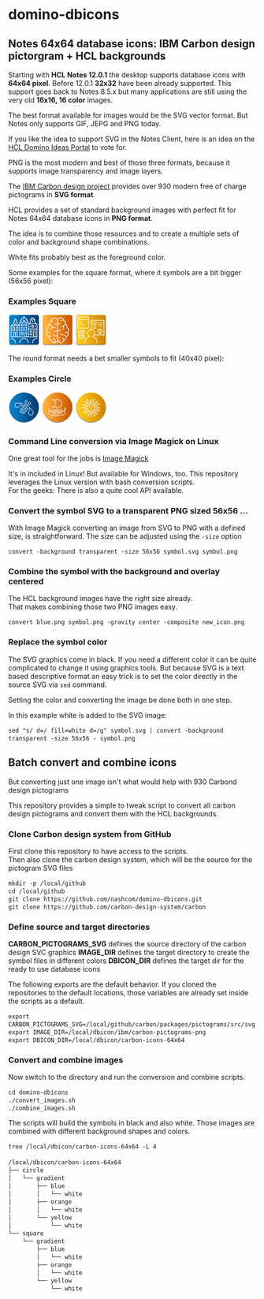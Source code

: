 # domino-dbicons

## Notes 64x64 database icons: IBM Carbon design pictorgram + HCL backgrounds

Starting with **HCL Notes 12.0.1** the desktop supports database icons with **64x64 pixel**.
Before 12.0.1 **32x32** have been already supported. This support goes back to Notes 8.5.x but many applications are still using the very old **16x16, 16 color** images.

The best format available for images would be the SVG vector format.
But Notes only supports GIF, JEPG and PNG today.

If you like the idea to support SVG in the Notes Client, here is an idea on the [HCL Domino Ideas Portal](https://domino-ideas.hcltechsw.com/ideas/NTS-I-1648) to vote for.

PNG is the most modern and best of those three formats, because it supports image transparency and image layers.

The [IBM Carbon design project](https://carbondesignsystem.com/guidelines/pictograms/library/) provides over 930 modern free of charge pictograms in **SVG format**.

HCL provides a set of standard background images with perfect fit for Notes 64x64 database icons in **PNG format**.

The idea is to combine those resources and to create a multiple sets of color and background shape combinations.

White fits probably best as the foreground color.

Some examples for the square format, where it symbols are a bit bigger (56x56 pixel):

### Examples Square

![Amsterdam Canal](docs/assets/images/png/blue_square_white_amsterdam--canal.png)
![Intelligence](docs/assets/images/png/organge_square_white_intelligence.png)
![App Developer](docs/assets/images/png/yellow_square_white_app--developer.png)

The round format needs a bet smaller symbols to fit (40x40 pixel):

### Examples Circle

![Bee](docs/assets/images/png/blue_circle_white_bee.png)
![Copenhagen Snekkja](docs/assets/images/png/organge_circle_white_copenhagen--snekkja.png)
![Uruguay Sun](docs/assets/images/png/yellow_circle_white_uruguay--sol-de-mayo.png)

### Command Line conversion via Image Magick on Linux

One great tool for the jobs is [Image Magick](https://imagemagick.org)

It's in included in Linux! But available for Windows, too.
This repository leverages the Linux version with bash conversion scripts.  
For the geeks: There is also a quite cool API available.

### Convert the symbol SVG to a transparent PNG sized 56x56 ...

With Image Magick converting an image from SVG to PNG with a defined size, is straightforward.
The size can be adjusted using the `-size` option

```
convert -background transparent -size 56x56 symbol.svg symbol.png
```

### Combine the symbol with the background and overlay centered 

The HCL background images have the right size already.  
That makes combining those two PNG images easy.

```
convert blue.png symbol.png -gravity center -composite new_icon.png
```

### Replace the symbol color

The SVG graphics come in black. If you need a different color it can be quite complicated to change it using graphics tools.
But because SVG is a text based descriptive format an easy trick is to set the color directly in the source SVG via `sed` command.

Setting the color and converting the image be done both in one step.

In this example white is added to the SVG image:

```
sed "s/ d=/ fill=white d=/g" symbol.svg | convert -background transparent -size 56x56 - symbol.png
```

## Batch convert and combine icons

But converting just one image isn't what would help with 930 Carbond design pictograms

This repository provides a simple to tweak script to convert all carbon design pictograms and convert them with the HCL backgrounds.


### Clone Carbon design system from GitHub

First clone this repository to have access to the scripts.  
Then also clone the carbon design system, which will be the source for the pictogram SVG files

```
mkdir -p /local/github
cd /local/github
git clone https://github.com/nashcom/domino-dbicons.git
git clone https://github.com/carbon-design-system/carbon
```

### Define source and target directories

**CARBON_PICTOGRAMS_SVG** defines the source directory of the carbon design SVC graphics
**IMAGE_DIR** defines the target directory to create the symbol files in different colors
**DBICON_DIR** defines the target dir for the ready to use database icons

The following exports are the default behavior.
If you cloned the repositories to the default locations, those variables are already set inside the scripts as a default.


```
export CARBON_PICTOGRAMS_SVG=/local/github/carbon/packages/pictograms/src/svg
export IMAGE_DIR=/local/dbicon/ibm/carbon-pictograms-png
export DBICON_DIR=/local/dbicon/carbon-icons-64x64
```

### Convert and combine images

Now switch to the directory and run the conversion and combine scripts.

```
cd domino-dbicons
./convert_images.sh
./combine_images.sh
```

The scripts will build the symbols in black and also white.
Those images are combined with different background shapes and colors.


```
tree /local/dbicon/carbon-icons-64x64 -L 4

/local/dbicon/carbon-icons-64x64
├── circle
│   └── gradient
│       ├── blue
│       │   └── white
│       ├── orange
│       │   └── white
│       └── yellow
│           └── white
└── square
    └── gradient
        ├── blue
        │   └── white
        ├── orange
        │   └── white
        └── yellow
            └── white
```
